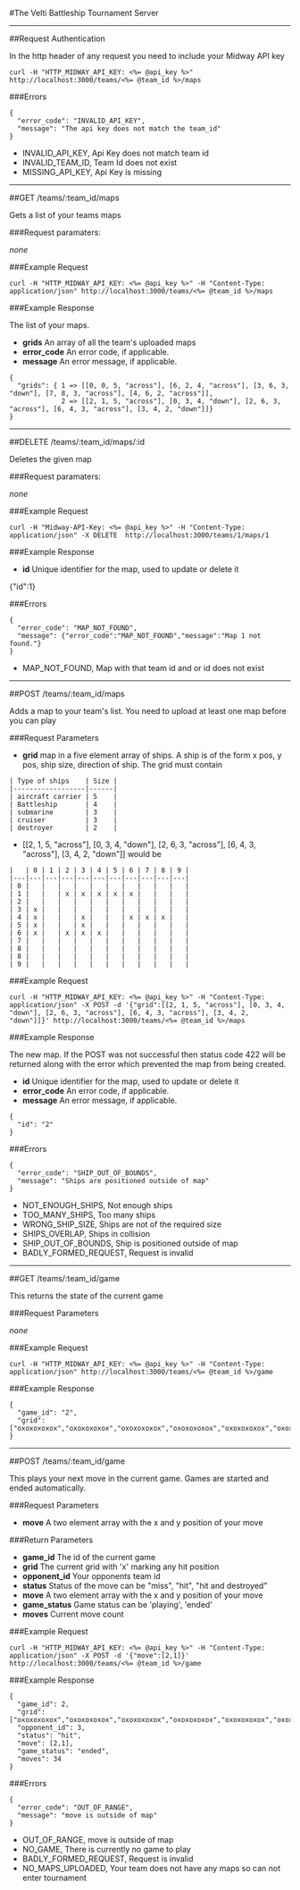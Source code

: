 #The Velti Battleship Tournament Server

***
##Request Authentication

In the http header of any request you need to include your Midway API key

```
curl -H "HTTP_MIDWAY_API_KEY: <%= @api_key %>" http://localhost:3000/teams/<%= @team_id %>/maps
```

###Errors

```
{
  "error_code": "INVALID_API_KEY",
  "message": "The api key does not match the team_id"
}
```

* INVALID_API_KEY, Api Key does not match team id
* INVALID_TEAM_ID, Team Id does not exist
* MISSING_API_KEY, Api Key is missing

***
##GET /teams/:team_id/maps

Gets a list of your teams maps

###Request paramaters:

_none_

###Example Request

```
curl -H "HTTP_MIDWAY_API_KEY: <%= @api_key %>" -H "Content-Type: application/json" http://localhost:3000/teams/<%= @team_id %>/maps
```

###Example Response

The list of your maps.

* **grids** An array of all the team's uploaded maps
* **error_code** An error code, if applicable.
* **message** An error message, if applicable.

```
{
  "grids": { 1 => [[0, 0, 5, "across"], [6, 2, 4, "across"], [3, 6, 3, "down"], [7, 8, 3, "across"], [4, 6, 2, "across"]],
             2 => [[2, 1, 5, "across"], [0, 3, 4, "down"], [2, 6, 3, "across"], [6, 4, 3, "across"], [3, 4, 2, "down"]]}
}
```

***
##DELETE /teams/:team_id/maps/:id

Deletes the given map

###Request paramaters:

_none_

###Example Request

```
curl -H "Midway-API-Key: <%= @api_key %>" -H "Content-Type: application/json" -X DELETE  http://localhost:3000/teams/1/maps/1
```

###Example Response

* **id** Unique identifier for the map, used to update or delete it

{"id":1}

###Errors

```
{
  "error_code": "MAP_NOT_FOUND",
  "message": {"error_code":"MAP_NOT_FOUND","message":"Map 1 not found."}
}
```

* MAP_NOT_FOUND, Map with that team id and or id does not exist

***
##POST /teams/:team_id/maps

Adds a map to your team's list.  You need to upload at least one map before you can play

###Request Parameters

* **grid** map in a five element array of ships. A ship is of the form x pos, y pos, ship size, direction of ship.  The grid must contain

```
| Type of ships    | Size |
|------------------|------|
| aircraft carrier | 5    |
| Battleship       | 4    |
| submarine        | 3    |
| cruiser          | 3    |
| destroyer        | 2    |
```

* [[2, 1, 5, "across"], [0, 3, 4, "down"], [2, 6, 3, "across"], [6, 4, 3, "across"], [3, 4, 2, "down"]] would be


```
|   | 0 | 1 | 2 | 3 | 4 | 5 | 6 | 7 | 8 | 9 |
|---|---|---|---|---|---|---|---|---|---|---|
| 0 |   |   |   |   |   |   |   |   |   |   |
| 1 |   |   | x | x | x | x | x |   |   |   |
| 2 |   |   |   |   |   |   |   |   |   |   |
| 3 | x |   |   |   |   |   |   |   |   |   |
| 4 | x |   |   | x |   |   | x | x | x |   |
| 5 | x |   |   | x |   |   |   |   |   |   |
| 6 | x |   | x | x | x |   |   |   |   |   |
| 7 |   |   |   |   |   |   |   |   |   |   |
| 8 |   |   |   |   |   |   |   |   |   |   |
| 8 |   |   |   |   |   |   |   |   |   |   |
| 9 |   |   |   |   |   |   |   |   |   |   |
```


###Example Request

```
curl -H "HTTP_MIDWAY_API_KEY: <%= @api_key %>" -H "Content-Type: application/json" -X POST -d '{"grid":[[2, 1, 5, "across"], [0, 3, 4, "down"], [2, 6, 3, "across"], [6, 4, 3, "across"], [3, 4, 2, "down"]]}' http://localhost:3000/teams/<%= @team_id %>/maps
```

###Example Response

The new map. If the POST was not successful then status code 422 will be returned along with the error which prevented the map from being created.

* **id** Unique identifier for the map, used to update or delete it
* **error_code** An error code, if applicable.
* **message** An error message, if applicable.

```
{
  "id": "2"
}
```


###Errors

```
{
  "error_code": "SHIP_OUT_OF_BOUNDS",
  "message": "Ships are positioned outside of map"
}
```

* NOT_ENOUGH_SHIPS, Not enough ships
* TOO_MANY_SHIPS, Too many ships
* WRONG_SHIP_SIZE, Ships are not of the required size
* SHIPS_OVERLAP, Ships in collision
* SHIP_OUT_OF_BOUNDS, Ship is positioned outside of map
* BADLY_FORMED_REQUEST, Request is invalid


***
##GET /teams/:team_id/game

This returns the state of the current game

###Request Parameters

_none_

###Example Request

```
curl -H "HTTP_MIDWAY_API_KEY: <%= @api_key %>" -H "Content-Type: application/json" http://localhost:3000/teams/<%= @team_id %>/game
```

###Example Response

```
{
  "game_id": "2",
  "grid": ["oxoxoxoxox","oxoxoxoxox","oxoxoxoxox","oxoxoxoxox","oxoxoxoxox","oxoxoxoxox","oxoxoxoxox","oxoxoxoxox","oxoxoxoxox","oxoxoxoxo"]
}
```


***
##POST /teams/:team_id/game

This plays your next move in the current game.  Games are started and ended automatically.

###Request Parameters

* **move** A two element array with the x and y position of your move

###Return Parameters

* **game_id** The id of the current game
* **grid**  The current grid with 'x' marking any hit position
* **opponent_id** Your opponents team id
* **status** Status of the move can be "miss", "hit", "hit and destroyed"
* **move** A two element array with the x and y position of your move
* **game_status** Game status can be 'playing', 'ended'
* **moves** Current move count

###Example Request

```
curl -H "HTTP_MIDWAY_API_KEY: <%= @api_key %>" -H "Content-Type: application/json" -X POST -d '{"move":[2,1]}' http://localhost:3000/teams/<%= @team_id %>/game
```

###Example Response

```
{
  "game_id": 2,
  "grid": ["oxoxoxoxox","oxoxoxoxox","oxoxoxoxox","oxoxoxoxox","oxoxoxoxox","oxoxoxoxox","oxoxoxoxox","oxoxoxoxox","oxoxoxoxox","oxoxoxoxo"]
  "opponent_id": 3,
  "status": "hit",
  "move": [2,1],
  "game_status": "ended",
  "moves": 34
}
```

###Errors

```
{
  "error_code": "OUT_OF_RANGE",
  "message": "move is outside of map"
}
```

* OUT_OF_RANGE, move is outside of map
* NO_GAME, There is currently no game to play
* BADLY_FORMED_REQUEST, Request is invalid
* NO_MAPS_UPLOADED, Your team does not have any maps so can not enter tournament
